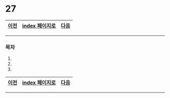 # 27

[이전](./26.md)|[index 페이지로](./00index.md) |[다음](./28.md)
---|---|---
<hr>


### 목차

1.
1.
1.

[이전](./26.md)|[index 페이지로](./00index.md) |[다음](./28.md)
---|---|---
<hr>
